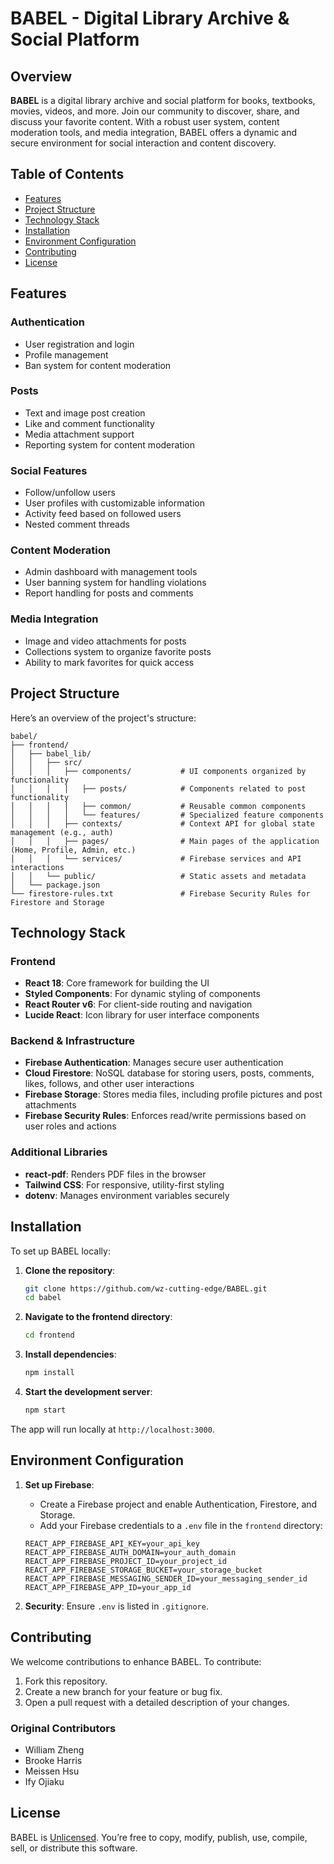 # BABEL - Digital Library Archive & Social Platform

## Overview
**BABEL** is a digital library archive and social platform for books, textbooks, movies, videos, and more. Join our community to discover, share, and discuss your favorite content. With a robust user system, content moderation tools, and media integration, BABEL offers a dynamic and secure environment for social interaction and content discovery.

## Table of Contents
- [Features](#features)
- [Project Structure](#project-structure)
- [Technology Stack](#technology-stack)
- [Installation](#installation)
- [Environment Configuration](#environment-configuration)
- [Contributing](#contributing)
- [License](#license)

## Features

### Authentication
- User registration and login
- Profile management
- Ban system for content moderation

### Posts
- Text and image post creation
- Like and comment functionality
- Media attachment support
- Reporting system for content moderation

### Social Features
- Follow/unfollow users
- User profiles with customizable information
- Activity feed based on followed users
- Nested comment threads

### Content Moderation
- Admin dashboard with management tools
- User banning system for handling violations
- Report handling for posts and comments

### Media Integration
- Image and video attachments for posts
- Collections system to organize favorite posts
- Ability to mark favorites for quick access

## Project Structure
Here’s an overview of the project's structure:

```plaintext
babel/
├── frontend/
│   ├── babel_lib/
│   │   ├── src/
│   │   │   ├── components/           # UI components organized by functionality
│   │   │   │   ├── posts/            # Components related to post functionality
│   │   │   │   ├── common/           # Reusable common components
│   │   │   │   └── features/         # Specialized feature components
│   │   │   ├── contexts/             # Context API for global state management (e.g., auth)
│   │   │   ├── pages/                # Main pages of the application (Home, Profile, Admin, etc.)
│   │   │   └── services/             # Firebase services and API interactions
│   │   └── public/                   # Static assets and metadata
│   └── package.json
└── firestore-rules.txt               # Firebase Security Rules for Firestore and Storage
```

## Technology Stack

### Frontend
- **React 18**: Core framework for building the UI
- **Styled Components**: For dynamic styling of components
- **React Router v6**: For client-side routing and navigation
- **Lucide React**: Icon library for user interface components

### Backend & Infrastructure
- **Firebase Authentication**: Manages secure user authentication
- **Cloud Firestore**: NoSQL database for storing users, posts, comments, likes, follows, and other user interactions
- **Firebase Storage**: Stores media files, including profile pictures and post attachments
- **Firebase Security Rules**: Enforces read/write permissions based on user roles and actions

### Additional Libraries
- **react-pdf**: Renders PDF files in the browser
- **Tailwind CSS**: For responsive, utility-first styling
- **dotenv**: Manages environment variables securely

## Installation

To set up BABEL locally:

1. **Clone the repository**:
   ```bash
   git clone https://github.com/wz-cutting-edge/BABEL.git
   cd babel
   ```

2. **Navigate to the frontend directory**:
   ```bash
   cd frontend
   ```

3. **Install dependencies**:
   ```bash
   npm install
   ```

4. **Start the development server**:
   ```bash
   npm start
   ```

The app will run locally at `http://localhost:3000`.

## Environment Configuration

1. **Set up Firebase**:
   - Create a Firebase project and enable Authentication, Firestore, and Storage.
   - Add your Firebase credentials to a `.env` file in the `frontend` directory:

   ```plaintext
   REACT_APP_FIREBASE_API_KEY=your_api_key
   REACT_APP_FIREBASE_AUTH_DOMAIN=your_auth_domain
   REACT_APP_FIREBASE_PROJECT_ID=your_project_id
   REACT_APP_FIREBASE_STORAGE_BUCKET=your_storage_bucket
   REACT_APP_FIREBASE_MESSAGING_SENDER_ID=your_messaging_sender_id
   REACT_APP_FIREBASE_APP_ID=your_app_id
   ```

2. **Security**: Ensure `.env` is listed in `.gitignore`.

## Contributing

We welcome contributions to enhance BABEL. To contribute:
1. Fork this repository.
2. Create a new branch for your feature or bug fix.
3. Open a pull request with a detailed description of your changes.

### Original Contributors
- William Zheng
- Brooke Harris
- Meissen Hsu
- Ify Ojiaku

## License

BABEL is [Unlicensed](LICENSE). You’re free to copy, modify, publish, use, compile, sell, or distribute this software.
